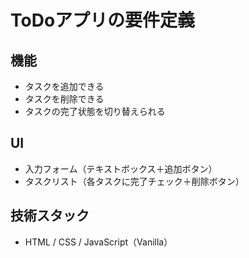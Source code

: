 # ToDoアプリの要件定義

## 機能
- タスクを追加できる
- タスクを削除できる
- タスクの完了状態を切り替えられる

## UI
- 入力フォーム（テキストボックス＋追加ボタン）
- タスクリスト（各タスクに完了チェック＋削除ボタン）

## 技術スタック
- HTML / CSS / JavaScript（Vanilla）
